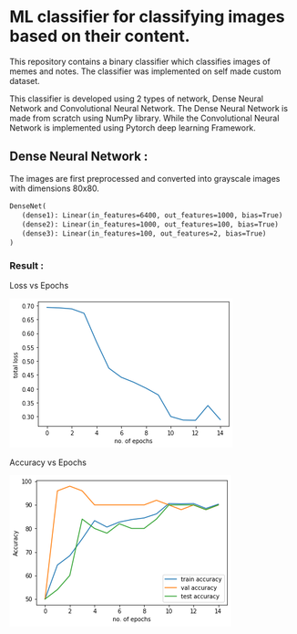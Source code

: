 # ML classifier for classifying images based on their content. 
This repository contains a binary classifier which classifies images of memes and notes. The classifier was implemented on self made custom dataset.

This classifier is developed using 2 types of network, Dense Neural Network and Convolutional Neural Network. The Dense Neural Network is made from scratch using NumPy library.
While the Convolutional Neural Network is implemented using Pytorch deep learning Framework. 

## Dense Neural Network :
The images are first preprocessed and converted into grayscale images with dimensions 80x80.
 
 ```
 DenseNet(
    (dense1): Linear(in_features=6400, out_features=1000, bias=True)
    (dense2): Linear(in_features=1000, out_features=100, bias=True)
    (dense3): Linear(in_features=100, out_features=2, bias=True)
 )
 ```
 ### Result :
 Loss vs Epochs
 
 ![](https://github.com/M-NEXT/Memes-vs-Notes/blob/master/images/numpy1.png)
 
 Accuracy vs Epochs
 
 ![](https://github.com/M-NEXT/Memes-vs-Notes/blob/master/images/numpy2.png)
 
